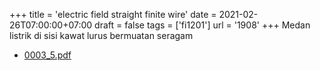 +++
title = 'electric field straight finite wire'
date = 2021-02-26T07:00:00+07:00
draft = false
tags = ['fi1201']
url = '1908'
+++
Medan listrik di sisi kawat lurus bermuatan seragam
<!--more-->

+ [0003_5.pdf](https://zenodo.org/doi/10.5281/zenodo.4568132)
